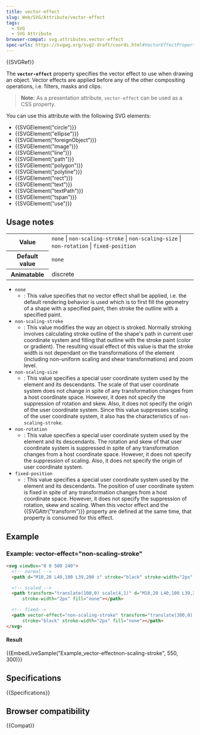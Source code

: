```yaml
---
title: vector-effect
slug: Web/SVG/Attribute/vector-effect
tags:
  - SVG
  - SVG Attribute
browser-compat: svg.attributes.vector-effect
spec-urls: https://svgwg.org/svg2-draft/coords.html#VectorEffectProperty
---
```

{{SVGRef}}

The **`vector-effect`** property specifies the vector effect to use when drawing an object. Vector effects are applied before any of the other compositing operations, i.e. filters, masks and clips.

> **Note:** As a presentation attribute, `vector-effect` can be used as a CSS property.

You can use this attribute with the following SVG elements:

- {{SVGElement("circle")}}
- {{SVGElement("ellipse")}}
- {{SVGElement("foreignObject")}}
- {{SVGElement("image")}}
- {{SVGElement("line")}}
- {{SVGElement("path")}}
- {{SVGElement("polygon")}}
- {{SVGElement("polyline")}}
- {{SVGElement("rect")}}
- {{SVGElement("text")}}
- {{SVGElement("textPath")}}
- {{SVGElement("tspan")}}
- {{SVGElement("use")}}

## Usage notes

<table class="properties">
  <tbody>
    <tr>
      <th scope="row">Value</th>
      <td>
        <code>none</code> | <code>non-scaling-stroke</code> |
        <code>non-scaling-size</code> | <code>non-rotation</code> |
        <code>fixed-position</code>
      </td>
    </tr>
    <tr>
      <th scope="row">Default value</th>
      <td><code>none</code></td>
    </tr>
    <tr>
      <th scope="row">Animatable</th>
      <td>discrete</td>
    </tr>
  </tbody>
</table>

- `none`
  - : This value specifies that no vector effect shall be applied, i.e. the default rendering behavior is used which is to first fill the geometry of a shape with a specified paint, then stroke the outline with a specified paint.
- `non-scaling-stroke`
  - : This value modifies the way an object is stroked. Normally stroking involves calculating stroke outline of the shape's path in current user coordinate system and filling that outline with the stroke paint (color or gradient). The resulting visual effect of this value is that the stroke width is not dependant on the transformations of the element (including non-uniform scaling and shear transformations) and zoom level.
- `non-scaling-size`
  - : This value specifies a special user coordinate system used by the element and its descendants. The scale of that user coordinate system does not change in spite of any transformation changes from a host coordinate space. However, it does not specify the suppression of rotation and skew. Also, it does not specify the origin of the user coordinate system. Since this value suppresses scaling of the user coordinate system, it also has the characteristics of `non-scaling-stroke`.
- `non-rotation`
  - : This value specifies a special user coordinate system used by the element and its descendants. The rotation and skew of that user coordinate system is suppressed in spite of any transformation changes from a host coordinate space. However, it does not specify the suppression of scaling. Also, it does not specify the origin of user coordinate system.
- `fixed-position`
  - : This value specifies a special user coordinate system used by the element and its descendants. The position of user coordinate system is fixed in spite of any transformation changes from a host coordinate space. However, it does not specify the suppression of rotation, skew and scaling. When this vector effect and the {{SVGAttr("transform")}} property are defined at the same time, that property is consumed for this effect.

## Example

### Example: vector-effect="non-scaling-stroke"

```html
<svg viewBox="0 0 500 240">
  <!-- normal -->
  <path d="M10,20 L40,100 L39,200 z" stroke="black" stroke-width="2px" fill="none"></path>

  <!-- scaled -->
  <path transform="translate(100,0) scale(4,1)" d="M10,20 L40,100 L39,200 z" stroke="black"
      stroke-width="2px" fill="none"></path>

  <!-- fixed-->
  <path vector-effect="non-scaling-stroke" transform="translate(300,0) scale(4,1)" d="M10,20 L40,100 L39,200 z"
      stroke="black" stroke-width="2px" fill="none"></path>
</svg>
```

#### Result

{{EmbedLiveSample("Example_vector-effectnon-scaling-stroke", 550, 300)}}

## Specifications

{{Specifications}}

## Browser compatibility

{{Compat}}
